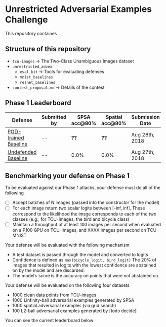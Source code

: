# Unrestricted Adversarial Examples Challenge

This repository containes


## Structure of this repository


* `tcu-images` -> The Two-Class Unambiguous Images dataset
* `unrestricted_advex`
  * `eval_kit` -> Tools for evaluating defenses 
  * `mnist_baselines`
  * `resnet_baselines`
* `contest_proposal.md` -> Details of the contest  


## Phase 1 Leaderboard

| Defense               | Submitted by  | SPSA acc@80% | Spatial acc@80% | Submission Date |
| --------------------- | ------------- | ------------ |--------------- | --------------- |
| [PGD-trained Baseline](https://github.com/google/unrestricted-adversarial-examples/tree/master/unrestricted_advex/pytorch_resnet_baseline)  |  --           |    **??**    |     **??**     |  Aug 28th, 2018 |
| [Undefended Baseline](https://github.com/google/unrestricted-adversarial-examples/tree/master/unrestricted_advex/pytorch_resnet_baseline)   |  --           |    0.0%    |     0.0%     |  Aug 27th, 2018 |


## Benchmarking your defense on Phase 1

To be evaluated against our Phase 1 attacks, your defense must do all of the following

- [ ] Accept batches of N images (passed into the constructor for the model)
- [ ] For each image return two scalar logits between [-inf, inf]. These correspond to the likelihood the image corresponds to each of the two classes (e.g., for TCU-Images, the bird and bicycle class)
- [ ] Maintain a throughput of at least 100 images per second when evaluated on a P100 GPU on TCU-Images, and XXXX images per second on TCU-MNIST

Your defense will be evaluated with the following mechanism
- A test dataset is passed through the model and converted to logits
- Confidence is defined as `max(bicycle_logit, bird_logit)` The 20% of images that resulted in logits with the lowest confidence are abstained on by the model and are discarded.
- The model’s score is the accuracy on points that were not abstained on.

Your defense will be evaluated on the following four datasets
- 1000 clean data points from TCU-images
- 1000 Linfinity-ball adversarial examples generated by SPSA
- 1000 spatial adversarial examples (via grid search)
- 100 L2-ball adversarial examples generated by [todo decide]

You can see the current leaderboard below
